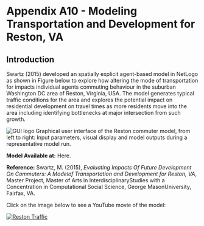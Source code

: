 # Appendix A10 - Modeling Transportation and Development for Reston, VA




## Introduction

Swartz (2015) developed an spatially explicit agent-based model in NetLogo as shown in Figure below to explore how altering the mode of transportation for impacts individual agents commuting behaviour in the suburban Washington DC area of Reston, Virginia, USA. The model generates typical traffic conditions for the area and explores the potential impact on residential development on travel times as more residents move into the area including identifying bottlenecks at major intersection from such growth.

![GUI logo](https://github.com/abmgis/abmgis/blob/master/AppendixA/Reston/FigureA10.png)
Graphical user interface of the Reston commuter model, from left to right: Input parameters, visual display and model outputs during a representative model run.

**Model Available at:** Here.

**Reference:**
Swartz, M. (2015), *Evaluating Impacts Of Future Development On Commuters: A Modelof Transportation and Development for Reston, VA*, Master Project, Master of Arts in InterdisciplinaryStudies with a Concentration in Computational Social Science, George MasonUniversity, Fairfax, VA.

Click on the image below to see a YouTube movie of the model:

[![Reston Traffic](http://img.youtube.com/vi/8N24Iy0OreY/0.jpg)](http://www.youtube.com/watch?v=8N24Iy0OreY "Reston Traffic")